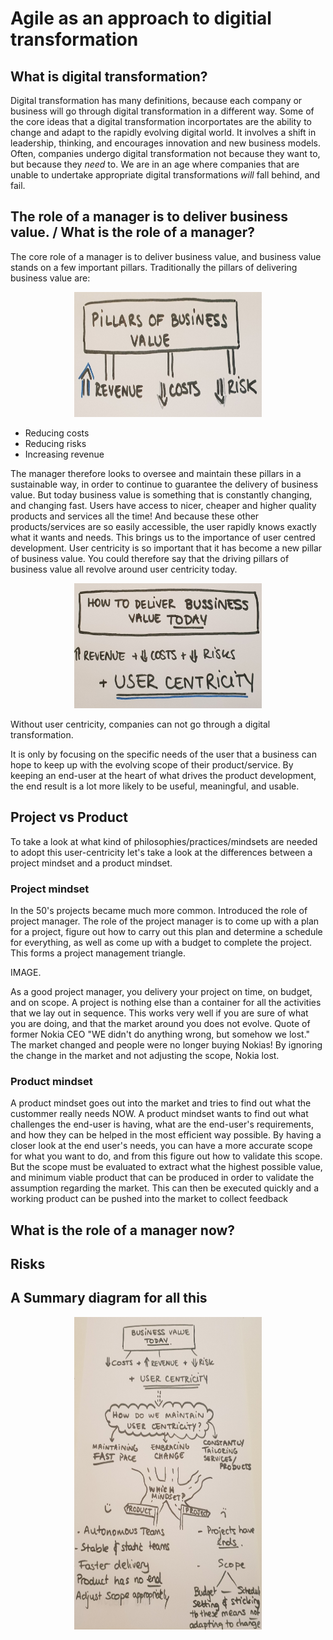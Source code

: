 # Agile as an approach to digitial transformation
## What is digital transformation? 
Digital transformation has many definitions, because each company or business will go through digital transformation in a different way. Some of the core ideas that a digital transformation incorportates are the ability to change and adapt to the rapidly evolving digital world. It involves a shift in leadership, thinking, and encourages innovation and new business models. Often, companies undergo digital transformation not because they want to, but because they *need* to. We are in an age where companies that are unable to undertake appropriate digital transformations *will* fall behind, and fail. 
## The role of a manager is to deliver business value. / What is the role of a manager?
The core role of a manager is to deliver business value, and business value stands on a few important pillars. Traditionally the pillars of delivering business value are: 

<center><img src="bizpillars1.jpg" width="300" height="200"></center>

  - Reducing costs
  - Reducing risks 
  - Increasing revenue
  
The manager therefore looks to oversee and maintain these pillars in a sustainable way, in order to continue to guarantee the delivery of business value. But today business value is something that is constantly changing, and changing fast. Users have access to nicer, cheaper and higher quality products and services all the time! And because these other products/services are so easily accessible, the user rapidly knows exactly what it wants and needs. This brings us to the importance of user centred development. User centricity is so important that it has become a new pillar of business value. You could therefore say that the driving pillars of business value all revolve around user centricity today. 

<center><img src="bizpillars2.jpg" width="300" height="200"></center>

Without user centricity, companies can not go through a digital transformation.

It is only by focusing on the specific needs of the user that a business can hope to keep up with the evolving scope of their product/service. By keeping an end-user at the heart of what drives the product development, the end result is a lot more likely to be useful, meaningful, and usable.

## Project vs Product 

To take a look at what kind of philosophies/practices/mindsets are needed to adopt this user-centricity let's take a look at the differences between a project mindset and a product mindset. 
### Project mindset 

In the 50's projects became much more common. Introduced the role of project manager. The role of the project manager is to come up with a plan for a project, figure out how to carry out this plan and determine a schedule for everything, as well as come up with a budget to complete the project. This forms a project management triangle. 

IMAGE. 

As a good project manager, you delivery your project on time, on budget, and on scope. A project is nothing else than a container for all the activities that we lay out in sequence. This works very well if you are sure of what you are doing, and that the market around you does not evolve. 
Quote of former Nokia CEO "WE didn't do anything wrong, but somehow we lost." The market changed and people were no longer buying Nokias! By ignoring the change in the market and not adjusting the scope, Nokia lost. 

### Product mindset 

A  product mindset goes out into the market and tries to find out what the custommer really needs NOW. A product mindset wants to find out what challenges the end-user is having, what are the end-user's requirements, and how they can be helped in the most efficient way possible. By having a closer look at the end user's needs, you can have a more accurate scope for what you want to do, and from this figure out how to validate this scope. But the scope must be evaluated to extract what the highest possible value, and minimum viable product that can be produced in order to validate the assumption regarding the market. This can then be executed quickly and a working product can be pushed into the market to collect feedback
## What is the role of a manager now? 
## Risks 

## A Summary diagram for all this 

<center><img src="usercentricity.jpg" width="300" height="500"></center>
